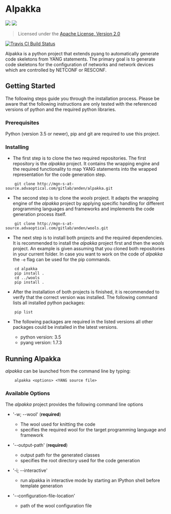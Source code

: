 # Alpakka

[![](https://img.shields.io/pypi/pyversions/alpakka.svg)](
	https://python.org)
[![](https://img.shields.io/pypi/v/alpakka.svg)](
	https://pypi.python.org/pypi/alpakka)

> Licensed under the [Apache License, Version 2.0](
	http://www.apache.org/licenses/LICENSE-2.0)

[![Travis CI Build Status](
	https://travis-ci.org/advaoptical/alpakka.svg?branch=master)](
		https://travis-ci.org/advaoptical/alpakka)

Alpakka is a python project that extends pyang to automatically generate code skeletons from YANG statements. The primary goal is to generate code skeletons for the configuration of networks and network devices which are controlled by NETCONF or RESCONF.

## Getting Started

The following steps guide you through the installation process. Please be aware that the following instructions are only tested with the referenced versions of python and the required python libraries.

### Prerequisites

Python (version 3.5 or newer), pip and git are required to use this project.

### Installing

* The first step is to clone the two required repositories. The first repository is the *alpakka* project. It contains the wrapping engine and the required functionality to map YANG statements into the wrapped representation for the code generation step.

```
	git clone http://mgn-s-at-source.advaoptical.com/gitlab/anden/alpakka.git
```

* The second step is to clone the *wools* project. It adapts the wrapping engine of the *alpakka* project by applying specific handling for different programming languages and frameworks and implements the code generation process itself.

```
	git clone http://mgn-s-at-source.advaoptical.com/gitlab/anden/wools.git
```

* The next step is to install both projects and the required dependencies. It is recommended to install the *alpakka* project first and then the *wools* project. An example is given assuming that you cloned both repositories in your current folder. In case you want to work on the code of *alpakka* the `-e` flag can be used for the pip commands.

```
	cd alpakka
	pip install .
	cd ../wools
	pip install .
```

* After the installation of both projects is finished, it is recommended to verify that the correct version was installed. The following command lists all installed python packages:

```
	pip list
```

* The following packages are required in the listed versions all other packages could be installed in the latest versions.

	* python version: 3.5
	* pyang version: 1.7.3

## Running Alpakka

*alpakka* can be launched from the command line by typing:
```
	alpakka <options> <YANG source file>
```
### Available Options

The *alpakka* project provides the following command line options

* '-w; --wool' (**required**)
	- The wool used for knitting the code
	- specifies the required wool for the target programming language and framework

* '--output-path' (**required**)
	- output path for the generated classes
	- specifies the root directory used for the code generation

* '-i; --interactive'
	- run alpakka in interactive mode by starting an IPython shell before template generation

* '--configuration-file-location'
	- path of the wool configuration file